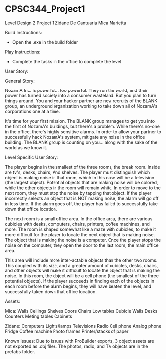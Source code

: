 # CPSC344_Project1
 Level Design 2 Project 1
 Zidane De Cantuaria
 Mica Marietta
 
Build Instructions:
- Open the .exe in the build folder

Play Instructions:
- Complete the tasks in the office to complete the level

User Story:

General Story:

NozamA Inc. is powerful... too powerful. They run the world, and their power has turned society into a consumer wasteland. But you plan to turn things around. You and your hacker partner are new recruits of the BLANK group, an underground organization working to take down all of NozamA's corporations one at a time. 

It's time for your first mission. The BLANK group manages to get you into the first of NozamA's buildings, but there's a problem. While there's no-one in the office, there's highly sensitive alarms. In order to allow your partner to successfully hack NozamA's system, mitigate any noise in the office building. The BLANK group is counting on you... along with the sake of the world as we know it.

Level Specific User Story:

The player begins in the smallest of the three rooms, the break room. Inside are tv's, desks, chairs, 
And shelves. The player must distinguish which object is making noise in that room, which in this case will be a television (the largest object). Potential objects that are making noise will be colored, while the other objects in the room will remain white. In order to move to the next room, they must stop the noise by tapping that object. If the player incorrectly selects an object that is NOT making noise, the alarm will go off in less time. If the alarm goes off, the player has failed to successfully take down that office location.

The next room is a small office area. In the office area, there are various cubicles with desks, computers, chairs, printers, coffee machines, and more. The room is shaped somewhat like a maze with cubicles, to make it more difficult for the player to locate the next object that is making noise. The object that is making the noise is a computer. Once the player stops the noise on the computer, they open the door to the last room, the main office area. 

This area will include more inter-actable objects than the other two rooms. This coupled with its size, and a greater amount of cubicles, desks, chairs, and other objects will make it difficult to locate the object that is making the noise. In this room, the object will be a cell phone (the smallest of the three potential objects). If the player succeeds in finding each of the objects in each room before the alarm begins, they will have beaten the level, and successfully taken down that office location. 


Assets:

Mica:
Walls 
Ceilings
Shelves
Doors
Chairs
Low tables
Cubicle Walls
Desks
Counters
Meting tables
Cabinets

Zidane:
Computers
Lights/lamps
Televisions
Radio
Cell phone
Analog phone
Fridge
Coffee machine
Photo frames
Printer/stacks of paper

Known Issues:
Due to issues with ProBuilder exports, 3 object assets are not exported as .obj files. 
The photos, radio, and TV objects are in the prefabs folder.

